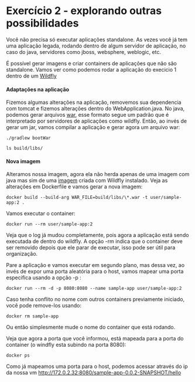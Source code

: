 # Exercício 2 - explorando outras possibilidades

Você não precisa só executar aplicações standalone. As vezes você já tem uma aplicação legada, rodando dentro de algum servidor de aplicação, no caso do java, servidores como jboss, websphere, weblogic, etc.

É possível gerar imagens e criar containers de aplicações que não são standalone. Vamos ver como podemos rodar a aplicação do execicio 1 dentro de um [Wildfly](https://www.wildfly.org/)

#### Adaptações na aplicação

Fizemos algumas alterações na aplicação, removemos sua dependencia com tomcat e fizemos alterações dentro do WebApplication.java. No java, podemos gerar arquivos [war](https://en.wikipedia.org/wiki/WAR_(file_format)), esse formato segue um padrão que é interpretado por servidores de aplicações como wildfly. Então, ao invés de gerar um jar, vamos compilar a aplicação e gerar agora um arquivo war:

```
./gradlew bootWar

ls build/libs/
```

#### Nova imagem

Alteramos nossa imagem, agora ela não herda apenas de uma imagem com java mas sim de uma [imagem](https://hub.docker.com/r/jboss/wildfly) criada com Wildfly instalado. Veja as alterações em Dockerfile e vamos gerar a nova imagem:

```
docker build --build-arg WAR_FILE=build/libs/\*.war -t user/sample-app:2 .
```

Vamos executar o container:

```
docker run --rm user/sample-app:2
```
Veja que o log já mudou completamente, pois agora a aplicação está sendo executada de dentro do wildfly. A opção -rm indica que o container deve ser removido depois que ele parar de executar, isso pode ser útil para organização.

Pare a aplicação e vamos executar em segundo plano, mas dessa vez, ao invés de expor uma porta aleatória para o host, vamos mapear uma porta especifica usando a opção -p :

```
docker run --rm -d -p 8080:8080 --name sample-app user/sample-app:2
```

Caso tenha conflito no nome com outros containers previamente iniciado, você pode remove-los usando:

```
docker rm sample-app
```

Ou então simplesmente mude o nome do container que está rodando.

Veja que agora a porta que você informou, está mapeada para a porta do container (o windfly esta subindo na porta 8080):

```
docker ps 
```

Como já mapeamos uma porta para o host, podemos acessar através do ip da nossa vm http://172.0.2.32:8080/sample-app-0.0.2-SNAPSHOT/hello
